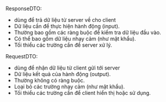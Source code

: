ResponseDTO: 
- dùng để trả dữ liệu từ server về cho client
- Dữ liệu cần để thực hiện hành động (input).
- Thường bao gồm các ràng buộc để kiểm tra dữ liệu đầu vào.
- Có thể bao gồm dữ liệu nhạy cảm (như mật khẩu).
- Tối thiểu các trường cần để server xử lý.

RequestDTO: 
- dùng để nhận dữ liệu từ client gửi tới server
- Dữ liệu kết quả của hành động (output).
- Thường không có ràng buộc.
- Loại bỏ các trường nhạy cảm (như mật khẩu).
- Tối thiểu các trường cần để client hiển thị hoặc sử dụng.